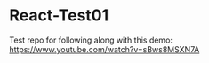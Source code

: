 # React-Test01
Test repo for following along with this demo:  https://www.youtube.com/watch?v=sBws8MSXN7A
